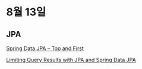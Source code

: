 # 8월 13일

## JPA
[Spring Data JPA – Top and First](https://www.javabullets.com/my-favourite-spring-data-jpa-feature/)

[Limiting Query Results with JPA and Spring Data JPA](https://www.baeldung.com/jpa-limit-query-results)